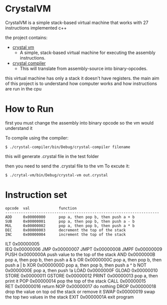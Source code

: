 CrystalVM
=========
CrystalVM is a simple stack-based virtual machine that works with 27 instructions implemented c++

the project contains:
* [crystal vm](crystal-vm)
  * A simple, stack-based virtual machine for executing the assembly instructions.
* [crystal compiler](crystal-compiler)
  * This will translate from assembly-source into binary-opcodes.

this virtual machine has only a stack it doesn't have registers.
the main aim of this project is to understand how computer works and how instructions are run in the cpu

How to Run
==========

first you must change the assembly into binary opcode so the vm would understand it

To compile using the compiler:

    $ ./crystal-compiler/bin/Debug/crystal-compiler filename
 
this will generate .crystal file in the test folder 

then you need to send the .crystal file to the vm To excute it: 

    $ ./crytal-vm/bin/Debug/crystal-vm out.crystal
  
Instruction set
===============

    opcode  val    	        function
    ---------------------------------------------------------------------
    ADD     0x00000000      pop a, then pop b, then push a + b 
    SUB     0x00000001      pop a, then pop b, then push a - b
    MUL     0x00000002      pop a, then pop b, then push a * b
    DEC     0x00000003      decrement the top of the stack
    INC     0x00000004      increment the top of the stack
ILT     0x00000005      
IEQ     0x00000006
JMP     0x00000007
JMPT    0x00000008
JMPF    0x00000009
PUSH    0x0000000A      push value to the top of the stack
AND     0x0000000B      pop a, then pop b, then push a & b
OR      0x0000000C      pop a, then pop b, then push a | b
XOR     0x0000000D      pop a, then pop b, then push a ^ b
NOT     0x0000000E      pop a, then push !a
LOAD    0x0000000F
GLOAD   0x00000010
STORE   0x00000011
GSTORE  0x00000012
PRINT   0x00000013      pop a, then print it
POP     0x00000014      pop the top of the stack
CALL    0x00000015      
RET     0x00000016      return
NOP     0x00000017      do nothing
DROP    0x00000018      drop the value on top od the stack or remove it
SWAP    0x00000019      swap the top two values in the stack
EXIT    0x0000001A      exit program
